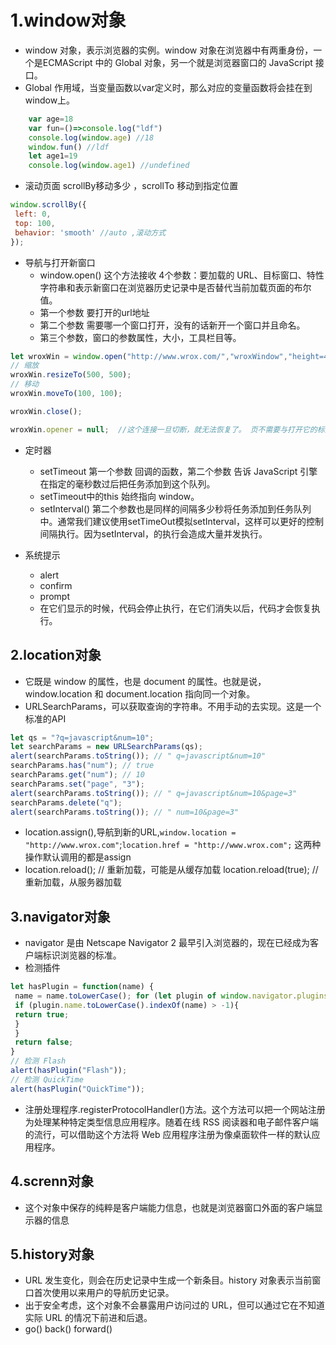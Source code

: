 # 1.window对象

- window 对象，表示浏览器的实例。window 对象在浏览器中有两重身份，一个是ECMAScript 中的 Global 对象，另一个就是浏览器窗口的 JavaScript 接口。
- Global 作用域，当变量函数以var定义时，那么对应的变量函数将会挂在到window上。

```js
    var age=18
    var fun=()=>console.log("ldf")
    console.log(window.age) //18
    window.fun() //ldf
    let age1=19
    console.log(window.age1) //undefined
```

- 滚动页面 scrollBy移动多少 ，scrollTo 移动到指定位置
  
```js
window.scrollBy({
 left: 0,
 top: 100,
 behavior: 'smooth' //auto ,滚动方式
});
```

- 导航与打开新窗口
  - window.open()  这个方法接收 4个参数：要加载的 URL、目标窗口、特性字符串和表示新窗口在浏览器历史记录中是否替代当前加载页面的布尔值。
  - 第一个参数 要打开的url地址
  - 第二个参数 需要哪一个窗口打开，没有的话新开一个窗口并且命名。
  - 第三个参数，窗口的参数属性，大小，工具栏目等。
  
```js
let wroxWin = window.open("http://www.wrox.com/","wroxWindow","height=400,width=400,top=10,left=10,resizable=yes");
// 缩放
wroxWin.resizeTo(500, 500);
// 移动
wroxWin.moveTo(100, 100); 

wroxWin.close();

wroxWin.opener = null;  //这个连接一旦切断，就无法恢复了。 页不需要与打开它的标签页通信，因此可以在独立进程中运行。
```

- 定时器
  - setTimeout 第一个参数 回调的函数，第二个参数 告诉 JavaScript 引擎在指定的毫秒数过后把任务添加到这个队列。
  - setTimeout中的this 始终指向 window。
  - setInterval() 第二个参数也是同样的间隔多少秒将任务添加到任务队列中。通常我们建议使用setTimeOut模拟setInterval，这样可以更好的控制间隔执行。因为setInterval，的执行会造成大量并发执行。

- 系统提示
  - alert
  - confirm
  - prompt
  - 在它们显示的时候，代码会停止执行，在它们消失以后，代码才会恢复执行。

## 2.location对象

- 它既是 window 的属性，也是 document 的属性。也就是说，window.location 和 document.location 指向同一个对象。
- URLSearchParams，可以获取查询的字符串。不用手动的去实现。这是一个标准的API

```js
let qs = "?q=javascript&num=10";
let searchParams = new URLSearchParams(qs);
alert(searchParams.toString()); // " q=javascript&num=10"
searchParams.has("num"); // true
searchParams.get("num"); // 10
searchParams.set("page", "3");
alert(searchParams.toString()); // " q=javascript&num=10&page=3"
searchParams.delete("q"); 
alert(searchParams.toString()); // " num=10&page=3"
```

- location.assign(),导航到新的URL,`window.location = "http://www.wrox.com"`;`location.href = "http://www.wrox.com";` 这两种操作默认调用的都是assign
- location.reload(); // 重新加载，可能是从缓存加载 location.reload(true); // 重新加载，从服务器加载

## 3.navigator对象

- navigator 是由 Netscape Navigator 2 最早引入浏览器的，现在已经成为客户端标识浏览器的标准。
- 检测插件
  
```js
let hasPlugin = function(name) {
 name = name.toLowerCase(); for (let plugin of window.navigator.plugins){
 if (plugin.name.toLowerCase().indexOf(name) > -1){
 return true;
 }
 }
 return false;
}
// 检测 Flash
alert(hasPlugin("Flash"));
// 检测 QuickTime
alert(hasPlugin("QuickTime"));
```

- 注册处理程序.registerProtocolHandler()方法。这个方法可以把一个网站注册为处理某种特定类型信息应用程序。随着在线 RSS 阅读器和电子邮件客户端的流行，可以借助这个方法将 Web 应用程序注册为像桌面软件一样的默认应用程序。

## 4.screnn对象

- 这个对象中保存的纯粹是客户端能力信息，也就是浏览器窗口外面的客户端显示器的信息

## 5.history对象

- URL 发生变化，则会在历史记录中生成一个新条目。history 对象表示当前窗口首次使用以来用户的导航历史记录。
- 出于安全考虑，这个对象不会暴露用户访问过的 URL，但可以通过它在不知道实际 URL 的情况下前进和后退。
- go() back() forward()